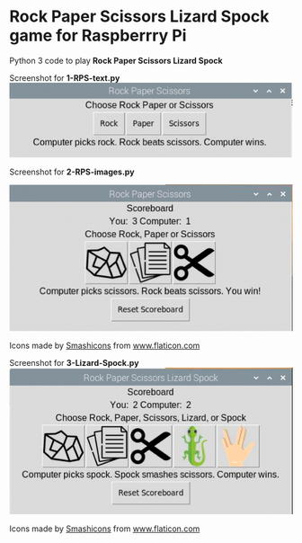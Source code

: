# Rock Paper Scissors Lizard Spock game for Raspberrry Pi
Python 3 code to play **Rock Paper Scissors Lizard Spock**

Screenshot for **1-RPS-text.py**
![Rock Paper Scissors](https://github.com/carolinedunn/rockpaperscissorslizardspock/blob/main/screenshots/Screen%20Shot%202020-12-23%20at%203.52.21%20PM.png)

Screenshot for **2-RPS-images.py**

![Rock Paper Scissors Icons](https://github.com/carolinedunn/rockpaperscissorslizardspock/blob/main/screenshots/Screen%20Shot%202020-12-23%20at%203.54.18%20PM.png)

<div>Icons made by <a href="https://www.flaticon.com/authors/smashicons" title="Smashicons">Smashicons</a> from <a href="https://www.flaticon.com/" title="Flaticon">www.flaticon.com</a></div>



Screenshot for **3-Lizard-Spock.py**
![Rock Paper Scissors](https://github.com/carolinedunn/rockpaperscissorslizardspock/blob/main/screenshots/Screen%20Shot%202020-12-23%20at%203.55.04%20PM.png)

<div>Icons made by <a href="https://www.flaticon.com/authors/smashicons" title="Smashicons">Smashicons</a> from <a href="https://www.flaticon.com/" title="Flaticon">www.flaticon.com</a></div>
